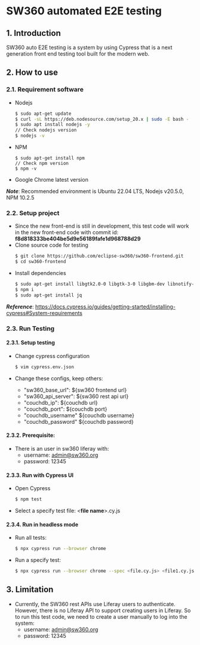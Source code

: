 # SW360 automated E2E testing

## 1. Introduction
SW360 auto E2E testing is a system by using Cypress that is a next generation front end testing tool built for the modern web.

## 2. How to use

### 2.1. Requirement software

- Nodejs
    ```sh
    $ sudo apt-get update
    $ curl -sL https://deb.nodesource.com/setup_20.x | sudo -E bash -
    $ sudo apt install nodejs -y
    // Check nodejs version
    $ nodejs -v
    ```
- NPM
    ```
    $ sudo apt-get install npm
    // Check npm version
    $ npm -v
    ```
- Google Chrome latest version

***Note***: Recommended environment is Ubuntu 22.04 LTS, Nodejs v20.5.0, NPM 10.2.5

### 2.2. Setup project

- Since the new front-end is still in development, this test code will work in the new front-end code with commit id: **f8d818333be404be5d9e56189fafe1d968788d29**
- Clone source code for testing
    ```sh
    $ git clone https://github.com/eclipse-sw360/sw360-frontend.git
    $ cd sw360-frontend
    ```
- Install dependencies
    ```sh
    $ sudo apt-get install libgtk2.0-0 libgtk-3-0 libgbm-dev libnotify-dev libnss3 libxss1 libasound2 libxtst6 xauth xvfb
    $ npm i
    $ sudo apt-get install jq
    ```
***Reference***: https://docs.cypress.io/guides/getting-started/installing-cypress#System-requirements

### 2.3. Run Testing

#### 2.3.1. Setup testing

- Change cypress configuration
    ```sh
    $ vim cypress.env.json
    ```

- Change these configs, keep others:
    - "sw360_base_url": ${sw360 frontend url}
    - "sw360_api_server": ${sw360 rest api url}
    - "couchdb_ip": ${couchdb url}
    - "couchdb_port": ${couchdb port}
    - "couchdb_username" ${couchdb username}
    - "couchdb_password" ${couchdb password}

#### 2.3.2. Prerequisite:

- There is an user in sw360 liferay with:
    - username: admin@sw360.org
    - password: 12345

#### 2.3.3. Run with Cypress UI

- Open Cypress 
    ```sh
    $ npm test
    ```
- Select a specify test file: <**file name**>.cy.js

#### 2.3.4. Run in headless mode

- Run all tests:
    ```sh
    $ npx cypress run --browser chrome
    ```

- Run a specify test:
    ```sh
    $ npx cypress run --browser chrome --spec <file.cy.js> <file1.cy.js> <file2.cy.js> ...
    ```

## 3. Limitation

- Currently, the SW360 rest APIs use Liferay users to authenticate. However, there is no Liferay API to support creating users in Liferay. So to run this test code, we need to create a user manually to log into the system:
    - username: admin@sw360.org
    - password: 12345